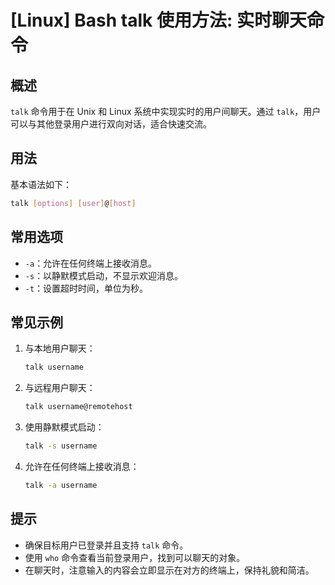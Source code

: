 # [Linux] Bash talk 使用方法: 实时聊天命令

## 概述
`talk` 命令用于在 Unix 和 Linux 系统中实现实时的用户间聊天。通过 `talk`，用户可以与其他登录用户进行双向对话，适合快速交流。

## 用法
基本语法如下：
```bash
talk [options] [user]@[host]
```

## 常用选项
- `-a`：允许在任何终端上接收消息。
- `-s`：以静默模式启动，不显示欢迎消息。
- `-t`：设置超时时间，单位为秒。

## 常见示例
1. 与本地用户聊天：
   ```bash
   talk username
   ```

2. 与远程用户聊天：
   ```bash
   talk username@remotehost
   ```

3. 使用静默模式启动：
   ```bash
   talk -s username
   ```

4. 允许在任何终端上接收消息：
   ```bash
   talk -a username
   ```

## 提示
- 确保目标用户已登录并且支持 `talk` 命令。
- 使用 `who` 命令查看当前登录用户，找到可以聊天的对象。
- 在聊天时，注意输入的内容会立即显示在对方的终端上，保持礼貌和简洁。